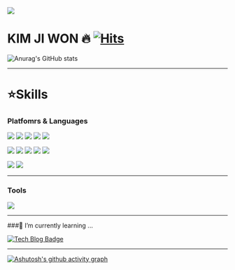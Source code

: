<img src="https://capsule-render.vercel.app/api?type=wave&color=auto&height=200&section=header" />

# KIM JI WON 🔥   [![Hits](https://hits.seeyoufarm.com/api/count/incr/badge.svg?url=https%3A%2F%2Fgithub.com%2Fjiwonkim16&count_bg=%23C83DA6&title_bg=%23555555&icon=&icon_color=%23E7E7E7&title=hits&edge_flat=false)](https://hits.seeyoufarm.com)

![Anurag's GitHub stats](https://github-readme-stats.vercel.app/api?username=jiwonkim16&show_icons=true&theme=tokyonight)  

---

# ⭐Skills
### Platfomrs & Languages
<img src="https://img.shields.io/badge/TypeScript-3178C6?style=flat&logo=TypeScript&logoColor=white"/> <img src="https://img.shields.io/badge/React-61DAFB?style=flat&logo=React&logoColor=white"/>
<img src="https://img.shields.io/badge/Next.js-000000?style=flat&logo=Next.js&logoColor=white"/>
<img src="https://img.shields.io/badge/JavaScript-F7DF1E?style=flat&logo=JavaScript&logoColor=white"/>
<img src="https://img.shields.io/badge/Tailwind-06B6D4?style=flat&logo=Tailwind CSS&logoColor=white"/>

<img src="https://img.shields.io/badge/ReactQuery-FF4154?style=flat&logo=React Query&logoColor=white"/> <img src="https://img.shields.io/badge/Axios-5A29E4?style=flat&logo=Axios&logoColor=white"/>
<img src="https://img.shields.io/badge/Recoil-3578E5?style=flat&logo=Recoil&logoColor=white"/>
<img src="https://img.shields.io/badge/Vite-646CFF?style=flat&logo=Vite&logoColor=white"/>
<img src="https://img.shields.io/badge/Socket.io-010101?style=flat&logo=Socket.io&logoColor=white"/>

<img src="https://img.shields.io/badge/Vercel-000000?style=flat&logo=Vercel&logoColor=white"/> <img src="https://img.shields.io/badge/React Router-CA4245?style=flat&logo=React Router&logoColor=white"/>

---

### Tools
<img src="https://img.shields.io/badge/Git-F05032?style=flat&logo=Git&logoColor=white"/>

---

###🌱 I’m currently learning ...

[![Tech Blog Badge](http://img.shields.io/badge/-Tech%20blog-black?style=flat-square&logo=github&link=https://soo-vely-dev.tistory.com/)](https://hi-wonn.tistory.com/)

---

[![Ashutosh's github activity graph](https://github-readme-activity-graph.vercel.app/graph?username=jiwonkim16&theme=github-compact)](https://github.com/ashutosh00710/github-readme-activity-graph)

